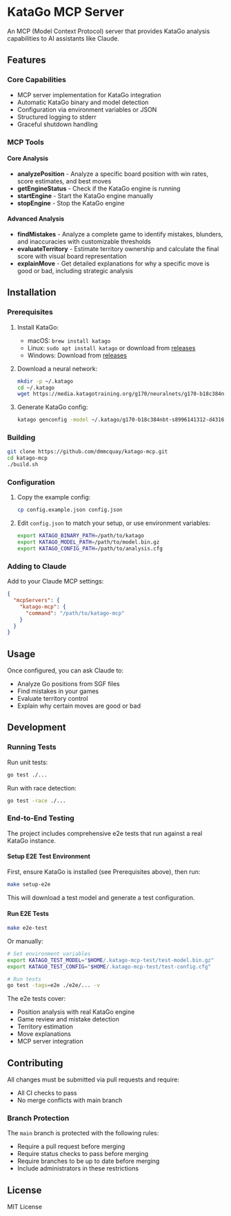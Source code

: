# KataGo MCP Server

An MCP (Model Context Protocol) server that provides KataGo analysis capabilities to AI assistants like Claude.

## Features

### Core Capabilities
- MCP server implementation for KataGo integration
- Automatic KataGo binary and model detection
- Configuration via environment variables or JSON
- Structured logging to stderr
- Graceful shutdown handling

### MCP Tools

#### Core Analysis
- **analyzePosition** - Analyze a specific board position with win rates, score estimates, and best moves
- **getEngineStatus** - Check if the KataGo engine is running
- **startEngine** - Start the KataGo engine manually
- **stopEngine** - Stop the KataGo engine

#### Advanced Analysis
- **findMistakes** - Analyze a complete game to identify mistakes, blunders, and inaccuracies with customizable thresholds
- **evaluateTerritory** - Estimate territory ownership and calculate the final score with visual board representation
- **explainMove** - Get detailed explanations for why a specific move is good or bad, including strategic analysis

## Installation

### Prerequisites

1. Install KataGo:
   - macOS: `brew install katago`
   - Linux: `sudo apt install katago` or download from [releases](https://github.com/lightvector/KataGo/releases)
   - Windows: Download from [releases](https://github.com/lightvector/KataGo/releases)

2. Download a neural network:
   ```bash
   mkdir -p ~/.katago
   cd ~/.katago
   wget https://media.katagotraining.org/g170/neuralnets/g170-b18c384nbt-s8996141312-d4316597426.bin.gz
   ```

3. Generate KataGo config:
   ```bash
   katago genconfig -model ~/.katago/g170-b18c384nbt-s8996141312-d4316597426.bin.gz -output ~/.katago/analysis.cfg
   ```

### Building

```bash
git clone https://github.com/dmmcquay/katago-mcp.git
cd katago-mcp
./build.sh
```

### Configuration

1. Copy the example config:
   ```bash
   cp config.example.json config.json
   ```

2. Edit `config.json` to match your setup, or use environment variables:
   ```bash
   export KATAGO_BINARY_PATH=/path/to/katago
   export KATAGO_MODEL_PATH=/path/to/model.bin.gz
   export KATAGO_CONFIG_PATH=/path/to/analysis.cfg
   ```

### Adding to Claude

Add to your Claude MCP settings:

```json
{
  "mcpServers": {
    "katago-mcp": {
      "command": "/path/to/katago-mcp"
    }
  }
}
```

## Usage

Once configured, you can ask Claude to:
- Analyze Go positions from SGF files
- Find mistakes in your games
- Evaluate territory control
- Explain why certain moves are good or bad

## Development

### Running Tests

Run unit tests:
```bash
go test ./...
```

Run with race detection:
```bash
go test -race ./...
```

### End-to-End Testing

The project includes comprehensive e2e tests that run against a real KataGo instance.

#### Setup E2E Test Environment

First, ensure KataGo is installed (see Prerequisites above), then run:

```bash
make setup-e2e
```

This will download a test model and generate a test configuration.

#### Run E2E Tests

```bash
make e2e-test
```

Or manually:
```bash
# Set environment variables
export KATAGO_TEST_MODEL="$HOME/.katago-mcp-test/test-model.bin.gz"
export KATAGO_TEST_CONFIG="$HOME/.katago-mcp-test/test-config.cfg"

# Run tests
go test -tags=e2e ./e2e/... -v
```

The e2e tests cover:
- Position analysis with real KataGo engine
- Game review and mistake detection
- Territory estimation
- Move explanations
- MCP server integration

## Contributing

All changes must be submitted via pull requests and require:
- All CI checks to pass
- No merge conflicts with main branch

### Branch Protection

The `main` branch is protected with the following rules:
- Require a pull request before merging
- Require status checks to pass before merging
- Require branches to be up to date before merging
- Include administrators in these restrictions

## License

MIT License